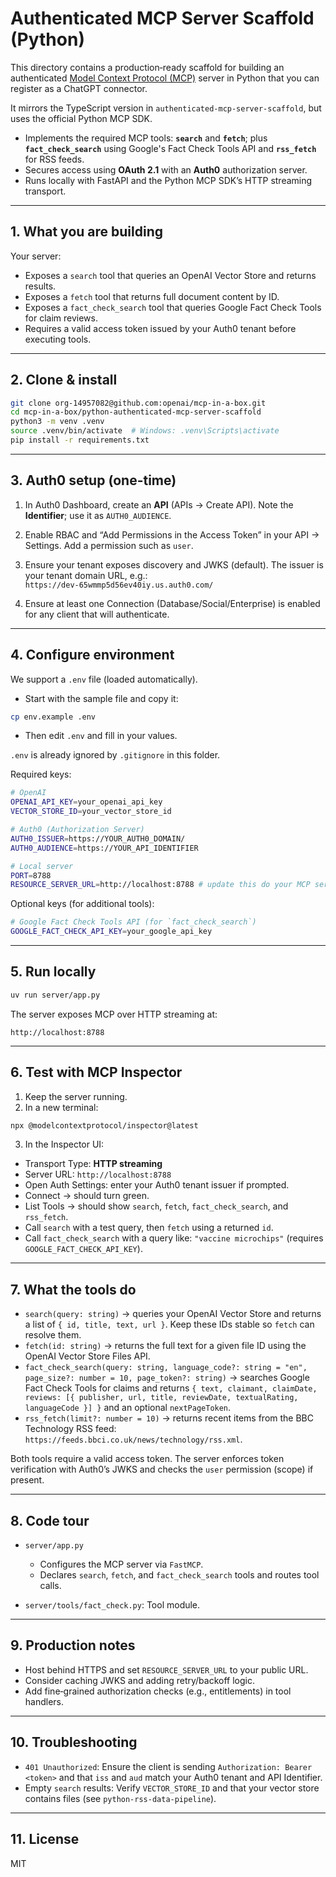 # Authenticated MCP Server Scaffold (Python)

This directory contains a production‑ready scaffold for building an authenticated [Model Context Protocol (MCP)](https://modelcontextprotocol.io/introduction) server in Python that you can register as a ChatGPT connector.

It mirrors the TypeScript version in `authenticated-mcp-server-scaffold`, but uses the official Python MCP SDK.

- Implements the required MCP tools: **`search`** and **`fetch`**; plus **`fact_check_search`** using Google's Fact Check Tools API and **`rss_fetch`** for RSS feeds.
- Secures access using **OAuth 2.1** with an **Auth0** authorization server.
- Runs locally with FastAPI and the Python MCP SDK’s HTTP streaming transport.

---

## 1. What you are building

Your server:

- Exposes a `search` tool that queries an OpenAI Vector Store and returns results.
- Exposes a `fetch` tool that returns full document content by ID.
- Exposes a `fact_check_search` tool that queries Google Fact Check Tools for claim reviews.
- Requires a valid access token issued by your Auth0 tenant before executing tools.

---

## 2. Clone & install

```bash
git clone org-14957082@github.com:openai/mcp-in-a-box.git
cd mcp-in-a-box/python-authenticated-mcp-server-scaffold
python3 -m venv .venv
source .venv/bin/activate  # Windows: .venv\Scripts\activate
pip install -r requirements.txt
```

---

## 3. Auth0 setup (one-time)

1) In Auth0 Dashboard, create an **API** (APIs → Create API). Note the **Identifier**; use it as `AUTH0_AUDIENCE`.

2) Enable RBAC and “Add Permissions in the Access Token” in your API → Settings. Add a permission such as `user`.

3) Ensure your tenant exposes discovery and JWKS (default). The issuer is your tenant domain URL, e.g.:  
`https://dev-65wmmp5d56ev40iy.us.auth0.com/`

4) Ensure at least one Connection (Database/Social/Enterprise) is enabled for any client that will authenticate.

---

## 4. Configure environment

We support a `.env` file (loaded automatically).

- Start with the sample file and copy it:
```bash
cp env.example .env
```
- Then edit `.env` and fill in your values.

`.env` is already ignored by `.gitignore` in this folder.

Required keys:

```bash
# OpenAI
OPENAI_API_KEY=your_openai_api_key
VECTOR_STORE_ID=your_vector_store_id

# Auth0 (Authorization Server)
AUTH0_ISSUER=https://YOUR_AUTH0_DOMAIN/
AUTH0_AUDIENCE=https://YOUR_API_IDENTIFIER

# Local server
PORT=8788
RESOURCE_SERVER_URL=http://localhost:8788 # update this do your MCP server deployed domain when you are deploying in production.
```

Optional keys (for additional tools):

```bash
# Google Fact Check Tools API (for `fact_check_search`)
GOOGLE_FACT_CHECK_API_KEY=your_google_api_key

```

---

## 5. Run locally

```bash
uv run server/app.py
```

The server exposes MCP over HTTP streaming at:

```
http://localhost:8788
```

---

## 6. Test with MCP Inspector

1. Keep the server running.  
2. In a new terminal:

```bash
npx @modelcontextprotocol/inspector@latest
```

3. In the Inspector UI:  
- Transport Type: **HTTP streaming**  
- Server URL: `http://localhost:8788`
- Open Auth Settings: enter your Auth0 tenant issuer if prompted.
- Connect → should turn green.
- List Tools → should show `search`, `fetch`, `fact_check_search`, and `rss_fetch`.
- Call `search` with a test query, then `fetch` using a returned `id`.
 - Call `fact_check_search` with a query like: `"vaccine microchips"` (requires `GOOGLE_FACT_CHECK_API_KEY`).

---

## 7. What the tools do

- `search(query: string)` → queries your OpenAI Vector Store and returns a list of `{ id, title, text, url }`. Keep these IDs stable so `fetch` can resolve them.
- `fetch(id: string)` → returns the full text for a given file ID using the OpenAI Vector Store Files API.
- `fact_check_search(query: string, language_code?: string = "en", page_size?: number = 10, page_token?: string)` → searches Google Fact Check Tools for claims and returns `{ text, claimant, claimDate, reviews: [{ publisher, url, title, reviewDate, textualRating, languageCode }] }` and an optional `nextPageToken`.
 - `rss_fetch(limit?: number = 10)` → returns recent items from the BBC Technology RSS feed: `https://feeds.bbci.co.uk/news/technology/rss.xml`.

Both tools require a valid access token. The server enforces token verification with Auth0’s JWKS and checks the `user` permission (scope) if present.

---

## 8. Code tour

- `server/app.py`
  - Configures the MCP server via `FastMCP`.
  - Declares `search`, `fetch`, and `fact_check_search` tools and routes tool calls.

- `server/tools/fact_check.py`: Tool module.

---

## 9. Production notes

- Host behind HTTPS and set `RESOURCE_SERVER_URL` to your public URL.  
- Consider caching JWKS and adding retry/backoff logic.  
- Add fine‑grained authorization checks (e.g., entitlements) in tool handlers.

---

## 10. Troubleshooting

- `401 Unauthorized`: Ensure the client is sending `Authorization: Bearer <token>` and that `iss` and `aud` match your Auth0 tenant and API Identifier.
- Empty `search` results: Verify `VECTOR_STORE_ID` and that your vector store contains files (see `python-rss-data-pipeline`).

---

## 11. License

MIT
